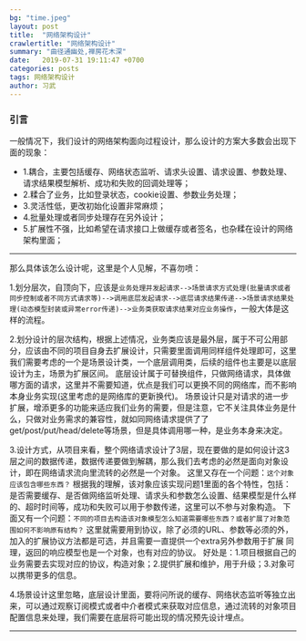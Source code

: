```yaml
---
bg: "time.jpeg"
layout: post
title:  "网络架构设计"
crawlertitle: "网络架构设计"
summary: "曲径通幽处,禅房花木深"
date:   2019-07-31 19:11:47 +0700
categories: posts
tags: 网络架构设计
author: 习武
---  
```


### 引言  
一般情况下，我们设计的网络架构面向过程设计，那么设计的方案大多数会出现下面的现象： 
+ 1.耦合，主要包括缓存、网络状态监听、请求头设置、请求设置、参数处理、请求结果模型解析、成功和失败的回调处理等；
+ 2.糅合了业务，比如登录状态，cookie设置、参数业务处理；
+ 3.灵活性低，更改初始化设置非常麻烦；
+ 4.批量处理或者同步处理存在另外设计；
+ 5.扩展性不强，比如希望在请求接口上做缓存或者签名，也杂糅在设计的网络架构里面；

---

那么具体该怎么设计呢，这里是个人见解，不喜勿喷：

1.划分层次，自顶向下，应该是`业务处理并发起请求-->场景请求方式处理(批量请求或者同步控制或者不同方式请求等)-->调用底层发起请求-->底层请求结果传递-->场景请求结果处理(动态模型封装或异常error传递)-->业务类获取请求结果对应业务操作`，一般大体是这样的流程。

2.划分设计的层次结构，根据上述情况，业务类应该是最外层，属于不可公用部分，应该由不同的项目自身去扩展设计，只需要里面调用同样组件处理即可，这里我们需要考虑的一个是场景设计类，一个底层调用类，后续的组件也主要是以底层设计为主，场景为扩展区间。
底层设计属于可替换组件，只做网络请求，具体做哪方面的请求，这里并不需要知道，优点是我们可以更换不同的网络库，而不影响本身业务实现(这里考虑的是网络库的更新换代)。
场景设计只是对请求的进一步扩展，增添更多的功能来适应我们业务的需要，但是注意，它不关注具体业务是什么，只做对业务需求的兼容性，就如同网络请求提供了了get/post/put/head/delete等场景，但是具体调用哪一种，是业务本身来决定。

3.设计方式，从项目来看，整个网络请求设计了3层，现在要做的是如何设计这3层之间的数据传递，数据传递要做到解耦，那么我们去考虑的必然是面向对象设计，即在网络请求流向里流转的必然是一个对象。
这里又存在一个问题：`这个对象应该包含哪些东西？`
根据我的理解，该对象应该实现问题1里面的各个特性，包括：是否需要缓存、是否做网络监听处理、请求头和参数怎么设置、结果模型是什么样的、超时时间等，成功和失败可以用于参数传递，这里可以不参与对象构造。
下面又有一个问题：`不同的项目去构造该对象模型怎么知道需要哪些东西？或者扩展了对象范围如何不影响原有结构？`
这里就需要用到协议，除了必须的URL、参数等必须的外，加入的扩展协议方法都是可选，并且需要一直提供一个extra另外参数用于扩展
同理，返回的响应模型也是一个对象，也有对应的协议。
好处是：1.项目根据自己的业务需要去实现对应的协议，构造对象；2.提供扩展和维护，用于升级；3.对象可以携带更多的信息。

4.场景设计这里忽略，底层设计里面，要将问所说的缓存、网络状态监听等独立出来，可以通过观察订阅模式或者中介者模式来获取对应信息，通过流转的对象项目配置信息来处理，我们需要在底层将可能出现的情况预先设计埋点。

---

